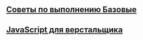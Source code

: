 ## [Советы по выполнению Базовые ](https://github.com/schoolteacherMP/Conspectus_HTML_CSS_JS/blob/main/ImplementationTips.md)  
## [JavaScript для верстальщика ](https://github.com/schoolteacherMP/Conspectus_HTML_CSS_JS/blob/main/JS_for_frontend.md)  
